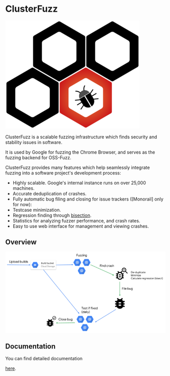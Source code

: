 # ClusterFuzz

![logo](docs/images/logo.png)

ClusterFuzz is a scalable fuzzing infrastructure which finds security and stability issues in software.

It is used by Google for fuzzing the Chrome Browser, and serves as the fuzzing backend for OSS-Fuzz.

ClusterFuzz provides many features which help seamlessly integrate fuzzing into
a software project's development process:
- Highly scalable. Google's internal instance runs on over 25,000 machines.
- Accurate deduplication of crashes.
- Fully automatic bug filing and closing for issue trackers ([Monorail] only for now):
- Testcase minimization.
- Regression finding through [bisection](https://en.wikipedia.org/wiki/Bisection_(software_engineering)).
- Statistics for analyzing fuzzer performance, and crash rates.
- Easy to use web interface for management and viewing crashes.

## Overview

<img src="docs/images/overview.png" style="display: block; margin: 0 auto">

## Documentation
You can find detailed documentation

[here](https://google.github.io/clusterfuzz).

